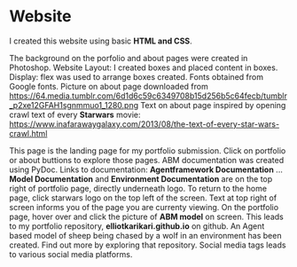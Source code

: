 # Website

I created this website using basic __HTML and CSS__. 

The background on the porfolio and about pages were created in Photoshop.
Website Layout: I created boxes and placed content in boxes. Display: flex was used to arrange boxes created.
Fonts obtained from Google fonts.
Picture on about page downloaded from https://64.media.tumblr.com/6d1d6c59c6349708b15d256b5c64fecb/tumblr_p2xe12GFAH1sgnmmuo1_1280.png
Text on about page inspired by opening crawl text of every __Starwars__ movie: https://www.inafarawaygalaxy.com/2013/08/the-text-of-every-star-wars-crawl.html

This page is the landing page for my portfolio submission. 
Click on portfolio or about buttions to explore those pages.
ABM documentation was created using PyDoc. Links to documentation: __Agentframework Documentation__ ... __Model Documentation__ and __Environment Documentation__ are on the top right of portfolio page, directly underneath logo.
To return to the home page, click starwars logo on the top left of the screen. 
Text at top right of screen informs you of the page you are currenty viewing.
On the portfolio page, hover over and click the picture of __ABM model__ on screen.
This leads to my portfolio repository, __elliotkarikari.github.io__ on github. An Agent based model of sheep being chased by a wolf in an environment has been created. Find out more by exploring that repository. 
Social media tags leads to various social media platforms.

